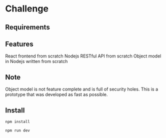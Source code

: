 # Challenge

## Requirements

## Features
React frontend from scratch
Nodejs RESTful API from scratch
Object model in Nodejs written from scratch

## Note
Object model is not feature complete and is full of security holes. This is a prototype that was developed as fast as possible.

## Install
```
npm install
```
```
npm run dev
```